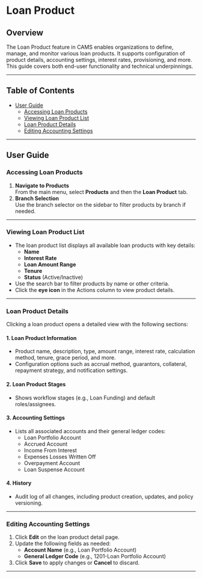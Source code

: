 # Loan Product

## Overview

The Loan Product feature in CAMS enables organizations to define, manage, and monitor various loan products. It supports configuration of product details, accounting settings, interest rates, provisioning, and more. This guide covers both end-user functionality and technical underpinnings.

---

## Table of Contents
- [User Guide](#user-guide)
  - [Accessing Loan Products](#accessing-loan-products)
  - [Viewing Loan Product List](#viewing-loan-product-list)
  - [Loan Product Details](#loan-product-details)
  - [Editing Accounting Settings](#editing-accounting-settings)

---

## User Guide

### Accessing Loan Products

1. **Navigate to Products**  
   From the main menu, select **Products** and then the **Loan Product** tab.
2. **Branch Selection**  
   Use the branch selector on the sidebar to filter products by branch if needed.

---

### Viewing Loan Product List

- The loan product list displays all available loan products with key details:
  - **Name**
  - **Interest Rate**
  - **Loan Amount Range**
  - **Tenure**
  - **Status** (Active/Inactive)
- Use the search bar to filter products by name or other criteria.
- Click the **eye icon** in the Actions column to view product details.

---

### Loan Product Details

Clicking a loan product opens a detailed view with the following sections:

#### 1. **Loan Product Information**
   - Product name, description, type, amount range, interest rate, calculation method, tenure, grace period, and more.
   - Configuration options such as accrual method, guarantors, collateral, repayment strategy, and notification settings.

#### 2. **Loan Product Stages**
   - Shows workflow stages (e.g., Loan Funding) and default roles/assignees.

#### 3. **Accounting Settings**
   - Lists all associated accounts and their general ledger codes:
     - Loan Portfolio Account
     - Accrued Account
     - Income From Interest
     - Expenses Losses Written Off
     - Overpayment Account
     - Loan Suspense Account

#### 4. **History**
   - Audit log of all changes, including product creation, updates, and policy versioning.

---

### Editing Accounting Settings

1. Click **Edit** on the loan product detail page.
2. Update the following fields as needed:
   - **Account Name** (e.g., Loan Portfolio Account)
   - **General Ledger Code** (e.g., 1201-Loan Portfolio Account)
3. Click **Save** to apply changes or **Cancel** to discard.

---

